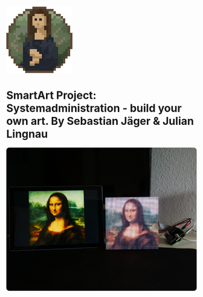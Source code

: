 ![](https://github.com/infinite0007/SmartArt/blob/Julian/WebApp/src/images/smartart/smartart_logo.png?raw=true)
# SmartArt Project: Systemadministration - build your own art. By Sebastian Jäger & Julian Lingnau 

![](https://github.com/infinite0007/SmartArt/blob/Julian/WebApp/src/images/aboutapp/slider4.png?raw=true)

